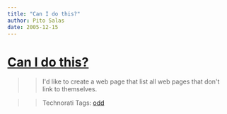 ```yaml
---
title: "Can I do this?"
author: Pito Salas
date: 2005-12-15
---
```

# [Can I do this?](None)



>>

>> I'd like to create a web page that list all web pages that don't link to
themselves.

>>

>> Technorati Tags: [odd](<http://www.technorati.com/tag/odd>)


